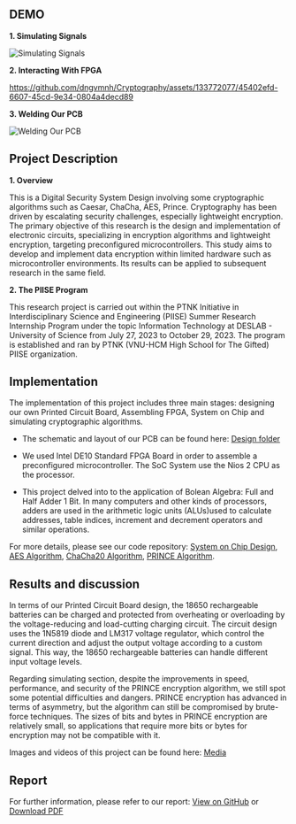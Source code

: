 ## DEMO

**1. Simulating Signals**

![Simulating Signals](https://github.com/dngvmnh/Cryptography/assets/133772077/ccd5a6dd-5d2f-461e-9dd9-1c73a7da137c)

**2. Interacting With FPGA**

https://github.com/dngvmnh/Cryptography/assets/133772077/45402efd-6607-45cd-9e34-0804a4decd89

**3. Welding Our PCB**

![Welding Our PCB](https://github.com/dngvmnh/Cryptography/assets/133772077/ffad9eff-71eb-40b7-bec5-a0e4417b54cb)

## Project Description

**1. Overview**

This is a Digital Security System Design involving some cryptographic algorithms such as Caesar, ChaCha, AES, Prince. Cryptography has been driven by escalating security challenges, especially lightweight encryption. The primary objective of this research is the design and implementation of electronic circuits, specializing in encryption algorithms and lightweight encryption, targeting preconfigured microcontrollers. This study aims to develop and implement data encryption within limited hardware such as microcontroller environments. Its results can be applied to subsequent research in the same field.

**2. The PIISE Program**

This research project is carried out within the PTNK Initiative in Interdisciplinary Science and Engineering (PIISE) Summer Research Internship Program under the topic Information Technology at DESLAB - University of Science from July 27, 2023 to October 29, 2023. The program is established and ran by PTNK (VNU-HCM High School for The Gifted) PIISE organization.

## Implementation

The implementation of this project includes three main stages: designing our own Printed Circuit Board, Assembling FPGA, System on Chip and simulating cryptographic algorithms.

-	The schematic and layout of our PCB can be found here: [Design folder]( https://github.com/dngvmnh/Cryptography/tree/main/Solar_Charger)
  
-	We used Intel DE10 Standard FPGA Board in order to assemble a preconfigured microcontroller. The SoC System use the Nios 2 CPU as the processor.
  
-	This project delved into to the application of Bolean Algebra: Full and Half Adder 1 Bit. In many computers and other kinds of processors, adders are used in the arithmetic logic units (ALUs)used to calculate addresses, table indices, increment and decrement operators and similar operations.
  
For more details, please see our code repository: [System on Chip Design]( https://github.com/dngvmnh/Cryptography/tree/main/FPGA_SOC%20files), [AES Algorithm]( https://github.com/dngvmnh/Cryptography/tree/main/aes), [ChaCha20 Algorithm]( https://github.com/dngvmnh/Cryptography/tree/main/chacha), [PRINCE Algorithm]( https://github.com/dngvmnh/Cryptography/tree/main/prince).

## Results and discussion

In terms of our Printed Circuit Board design, the 18650 rechargeable batteries can be charged and protected from overheating or overloading by the voltage-reducing and load-cutting charging circuit. The circuit design uses the 1N5819 diode and LM317 voltage regulator, which control the current direction and adjust the output voltage according to a custom signal. This way, the 18650 rechargeable batteries can handle different input voltage levels.

Regarding simulating section, despite the improvements in speed, performance, and security of the PRINCE encryption algorithm, we still spot some potential difficulties and dangers. PRINCE encryption has advanced in terms of asymmetry, but the algorithm can still be compromised by brute-force techniques. The sizes of bits and bytes in PRINCE encryption are relatively small, so applications that require more bits or bytes for encryption may not be compatible with it.

Images and videos of this project can be found here: [Media]()

## Report

For further information, please refer to our report: [View on GitHub]() or [Download PDF]()
